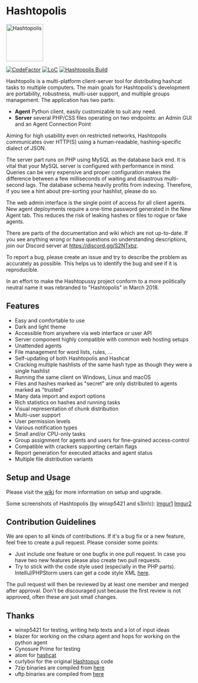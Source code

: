 # Hashtopolis

<img src="https://github.com/hashtopolis/server/blob/master/src/static/logo.png" alt='Hashtopolis' width="100">

[![CodeFactor](https://www.codefactor.io/repository/github/hashtopolis/server/badge)](https://www.codefactor.io/repository/github/hashtopolis/server)
[![LoC](https://tokei.rs/b1/github/hashtopolis/server?category=code)](https://github.com/hashtopolis/server)
[![Hashtopolis Build](https://github.com/hashtopolis/server/actions/workflows/ci.yml/badge.svg)](https://github.com/hashtopolis/server)

Hashtopolis is a multi-platform client-server tool for distributing hashcat tasks to multiple computers. The main goals for Hashtopolis's development are portability, robustness, multi-user support, and multiple groups management.
The application has two parts:

- **Agent** Python client, easily customizable to suit any need.
- **Server** several PHP/CSS files operating on two endpoints: an Admin GUI and an Agent Connection Point

Aiming for high usability even on restricted networks, Hashtopolis communicates over HTTP(S) using a human-readable, hashing-specific dialect of JSON.

The server part runs on PHP using MySQL as the database back end. It is vital that your MySQL server is configured with performance in mind. Queries can be very expensive and proper configuration makes the difference between a few milliseconds of waiting and disastrous multi-second lags. The database schema heavily profits from indexing. Therefore, if you see a hint about pre-sorting your hashlist, please do so.

The web admin interface is the single point of access for all client agents. New agent deployments require a one-time password generated in the New Agent tab. This reduces the risk of leaking hashes or files to rogue or fake agents.

There are parts of the documentation and wiki which are not up-to-date. If you see anything wrong or have questions on understanding descriptions, join our Discord server at https://discord.gg/S2NTxbz.

To report a bug, please create an issue and try to describe the problem as accurately as possible. This helps us to identify the bug and see if it is reproducible.

In an effort to make the Hashtopussy project conform to a more politically neutral name it was rebranded to "Hashtopolis" in March 2018.

## Features

- Easy and comfortable to use
- Dark and light theme
- Accessible from anywhere via web interface or user API
- Server component highly compatible with common web hosting setups
- Unattended agents
- File management for word lists, rules, ...
- Self-updating of both Hashtopolis and Hashcat
- Cracking multiple hashlists of the same hash type as though they were a single hashlist
- Running the same client on Windows, Linux and macOS
- Files and hashes marked as "secret" are only distributed to agents marked as "trusted"
- Many data import and export options
- Rich statistics on hashes and running tasks
- Visual representation of chunk distribution
- Multi-user support
- User permission levels
- Various notification types
- Small and/or CPU-only tasks
- Group assignment for agents and users for fine-grained access-control
- Compatible with crackers supporting certain flags
- Report generation for executed attacks and agent status
- Multiple file distribution variants

## Setup and Usage

Please visit the [wiki](https://github.com/hashtopolis/server/wiki) for more information on setup and upgrade.

Some screenshots of Hashtopolis (by winxp5421 and s3in!c): [Imgur1](http://imgur.com/gallery/Fj0s0) [Imgur2](http://imgur.com/gallery/LzTsI)

## Contribution Guidelines

We are open to all kinds of contributions. If it's a bug fix or a new feature, feel free to create a pull request. Please consider some points:

* Just include one feature or one bugfix in one pull request. In case you have two new features please also create two pull requests.
* Try to stick with the code style used (especially in the PHP parts). IntelliJ/PHPStorm users can get a code style XML [here](https://gist.github.com/s3inlc/226ed78b05eb6dc8f60f18d6fd310d74).

The pull request will then be reviewed by at least one member and merged after approval. Don't be discouraged just because the first review is not approved, often these are just small changes.

## Thanks

* winxp5421 for testing, writing help texts and a lot of input ideas
* blazer for working on the csharp agent and hops for working on the python agent
* Cynosure Prime for testing
* atom for [hashcat](https://github.com/hashcat/hashcat)
* curlyboi for the original [Hashtopus](https://github.com/curlyboi/hashtopus) code
* 7zip binaries are compiled from [here](https://sourceforge.net/projects/sevenzip/files/7-Zip/16.04/)
* uftp binaries are compiled from [here](http://uftp-multicast.sourceforge.net/)
